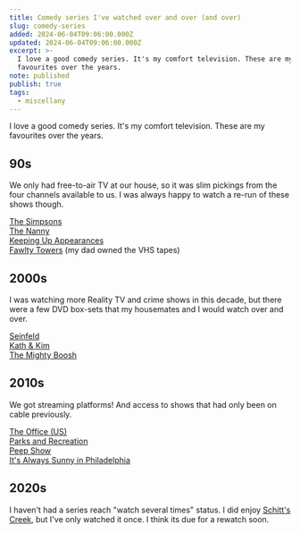 ```yaml
---
title: Comedy series I've watched over and over (and over)
slug: comedy-series
added: 2024-06-04T09:06:00.000Z
updated: 2024-06-04T09:06:00.000Z
excerpt: >-
  I love a good comedy series. It's my comfort television. These are my
  favourites over the years.
note: published
publish: true
tags:
  - miscellany
---
```


I love a good comedy series. It's my comfort television. These are my favourites over the years.

## 90s
We only had free-to-air TV at our house, so it was slim pickings from the four channels available to us. I was always happy to watch a re-run of these shows though.

[The Simpsons](https://www.imdb.com/title/tt0096697/)<br>
[The Nanny](https://www.imdb.com/title/tt0106080/)<br>
[Keeping Up Appearances](https://www.imdb.com/title/tt0098837/)<br>
[Fawlty Towers](https://www.imdb.com/title/tt0072500/) (my dad owned the VHS tapes)

## 2000s
I was watching more Reality TV and crime shows in this decade, but there were a few DVD box-sets that my housemates and I would watch over and over.

[Seinfeld](https://www.imdb.com/title/tt0098904/)<br>
[Kath & Kim](https://www.imdb.com/title/tt0272397/)<br>
[The Mighty Boosh](https://www.imdb.com/title/tt0416394/)<br>

## 2010s
We got streaming platforms! And access to shows that had only been on cable previously.

[The Office (US)](https://www.imdb.com/title/tt0386676/)<br>
[Parks and Recreation](https://www.imdb.com/title/tt1266020/)<br>
[Peep Show](https://www.imdb.com/title/tt0387764/)<br>
[It's Always Sunny in Philadelphia](https://www.imdb.com/title/tt0472954/)

## 2020s
I haven't had a series reach "watch several times" status. I did enjoy [Schitt's Creek](https://www.imdb.com/title/tt3526078/), but I've only watched it once. I think its due for a rewatch soon.






